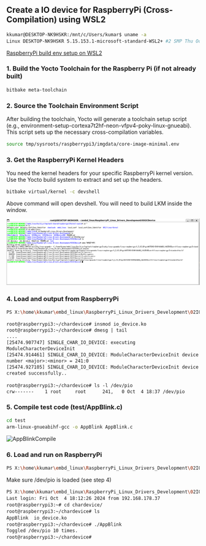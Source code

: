 ## Create a IO device for RaspberryPi (Cross-Compilation) using WSL2

```bash
kkumar@DESKTOP-NK9HSKR:/mnt/c/Users/kumar$ uname -a
Linux DESKTOP-NK9HSKR 5.15.153.1-microsoft-standard-WSL2+ #2 SMP Thu Oct 3 10:36:07 CEST 2024 x86_64 x86_64 x86_64 GNU/Linux
```
[RaspberryPi build env setup on WSL2](https://github.com/Kishwar/RaspberryPi_Linux_Drivers_Development/blob/main/README.md)

### 1. Build the Yocto Toolchain for the Raspberry Pi (if not already built)
```bash
bitbake meta-toolchain
```

### 2. Source the Toolchain Environment Script
After building the toolchain, Yocto will generate a toolchain setup script (e.g., environment-setup-cortexa7t2hf-neon-vfpv4-poky-linux-gnueabi). This script sets up the necessary cross-compilation variables.
```bash
source tmp/sysroots/raspberrypi3/imgdata/core-image-minimal.env
```

### 3. Get the RaspberryPi Kernel Headers
You need the kernel headers for your specific RaspberryPi kernel version. Use the Yocto build system to extract and set up the headers.
```bash
bitbake virtual/kernel -c devshell
```
Above command will open devshell. You will need to build LKM inside the window.

![devshell](make_make_clean_raspberrypi_cross_compilation_i2c_device.png)

### 4. Load and output from RaspberryPi
```bash
PS X:\home\kkumar\embd_linux\RaspberryPi_Linux_Drivers_Development\02IODevice> scp io_device.ko root@192.168.178.98:/home/root/chardevice/io_device.ko   100% 9604   415.2KB/s   00:00
```
```plaintext
root@raspberrypi3:~/chardevice# insmod io_device.ko
root@raspberrypi3:~/chardevice# dmesg | tail
....
[25474.907747] SINGLE_CHAR_IO_DEVICE: executing ModuleCharacterDeviceInit
[25474.914461] SINGLE_CHAR_IO_DEVICE: ModuleCharacterDeviceInit device number <major>:<minor> = 241:0
[25474.927105] SINGLE_CHAR_IO_DEVICE: ModuleCharacterDeviceInit device created successfully..

root@raspberrypi3:~/chardevice# ls -l /dev/pio
crw-------    1 root     root      241,   0 Oct  4 18:37 /dev/pio
```

### 5. Compile test code (test/AppBlink.c)
```bash
cd test
arm-linux-gnueabihf-gcc -o AppBlink AppBlink.c
```
![AppBlinkCompile](make_make_clean_raspberrypi_cross_compilation_AppBlink.png)

### 6. Load and run on RaspberryPi
```bash
PS X:\home\kkumar\embd_linux\RaspberryPi_Linux_Drivers_Development\02IODevice\test> scp .\AppBlink root@192.168.178.98:/home/root/chardevice/AppBlink    100%   16KB 721.3KB/s   00:00
```
Make sure /dev/pio is loaded (see step 4)

```bash
PS X:\home\kkumar\embd_linux\RaspberryPi_Linux_Drivers_Development\02IODevice\test> ssh root@192.168.178.98
Last login: Fri Oct  4 18:12:26 2024 from 192.168.178.37
root@raspberrypi3:~# cd chardevice/
root@raspberrypi3:~/chardevice# ls
AppBlink  io_device.ko
root@raspberrypi3:~/chardevice# ./AppBlink
Toggled /dev/pio 10 times.
root@raspberrypi3:~/chardevice#
```
